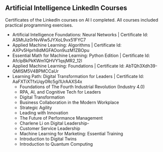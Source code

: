 ## Artificial Intelligence LinkedIn Courses 

Certificates of the LinkedIn courses on AI I completed. All courses included practical programming exercises. 

  - Artificial Intelligence Foundations: Neural Networks | Certificate Id: ASMtJiz0rNvWw5JYXoL9vx51FYC7
  - Applied Machine Learning: Algorithms | Certificate Id: AXPv5Hprh8dMGFAOon9uzM1ZBOpu
  - Essential Math for Machine Learning: Python Edition |  Certificate Id: AfclpBkPkKWm1QHVY1qsjMR2_12l
  - Applied Machine Learning: Foundations | Certificate Id: AbTQh3Xdh39-QMlSM5V4BPMCCaUr
  - Learning Path: Digital Transformation for Leaders | Certificate Id: AaFXTiXTfxUqy0Rc5gi1UrAAXS4x
      - Foundations of The Fourth Industrial Revolution (Industry 4.0)
      - RPA, AI, and Cognitive Tech for Leaders
      - Digital Transformation
      - Business Collaboration in the Modern Workplace
      - Strategic Agility
      - Leading with Innovation
      - The Future of Performance Management
      - Charlene Li on Digital Leadership- 
      - Customer Service Leadership
      - Machine Learning for Marketing: Essential Training
      - Introduction to Digital Twins
      - Introduction to Quantum Computing
